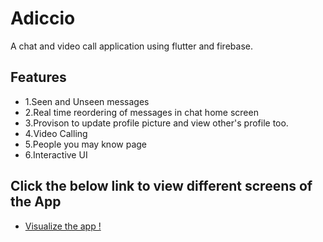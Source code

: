 # Adiccio
A chat and video call application using flutter and firebase. 
## Features
- 1.Seen and Unseen messages
- 2.Real time reordering of messages in chat home screen
- 3.Provison to update profile picture and view other's profile too.
- 4.Video Calling
- 5.People you may know page
- 6.Interactive UI 



## Click the below link to view different screens of the App



- [Visualize the app !](https://photos.app.goo.gl/G4g71qUgMJhbCseaA)

